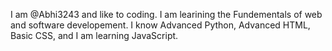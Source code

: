 I am @Abhi3243 and like to coding.
I am learining the Fundementals of web and software developement.
I know Advanced Python, Advanced HTML, Basic CSS, and I am learning JavaScript.
